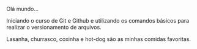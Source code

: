 Olá mundo...

Iniciando o curso de Git e Github e utilizando os comandos básicos para realizar o versionamento de arquivos.

Lasanha, churrasco, coxinha e hot-dog são as minhas comidas favoritas.
